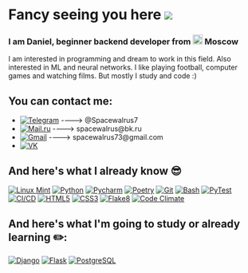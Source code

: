 # Fancy seeing you here ![](https://user-images.githubusercontent.com/18350557/176309783-0785949b-9127-417c-8b55-ab5a4333674e.gif)
<h3>I am Daniel, beginner backend developer from <img width="20" height="20" src="https://img.icons8.com/color/48/russian-federation-circular.png" alt="russian-federation-circular"/> Moscow</h3>
<p>I am interested in programming and dream to work in this field. Also interested in ML and neural networks. I like playing football, computer games and watching films. But mostly I study and code :)</p>  

## You can contact me:
<ul>
  <li><a href="#"><img alt="Telegram" src="https://img.shields.io/badge/-Telegram-%2326A5E4?logo=telegram&style=plastic"></a>  ----> @Spacewalrus7</li>
  <li><a href="#"><img alt="Mail.ru" src="https://img.shields.io/badge/-Mail.ru-%23005FF9?logo=maildotru&style=plastic"></a>  ----> spacewalrus@bk.ru</li>
  <li><a href="#"><img alt="Gmail" src="https://img.shields.io/badge/-Gmail-%23EA4335?logo=gmail&color=white&style=plastic"></a>  ----> spacewalrus73@gmail.com</li>
    <li><a href="https://vk.com/spacewalrus7"><img alt="VK" src="https://img.shields.io/badge/-VK-%230077FF?logo=vk&style=plastic"></a></li>
</ul>

## And here's what I already know :sunglasses:
<p>
  <a href="#"><img alt="Linux Mint" src="https://img.shields.io/badge/-Linux%20Mint-%23F05032?logo=linux-mint&color=black&style=plastic"></a>
  <a href="#"><img alt="Python" src="https://img.shields.io/badge/-Python-%23F05032?logo=python&color=black&style=plastic"></a>
  <a href="#"><img alt="Pycharm" src="https://img.shields.io/badge/-PyCharm-%23F05032?logo=PyCharm&color=black&style=plastic"></a>
  <a href="#"><img alt="Poetry" src="https://img.shields.io/badge/-Poetry-%2360A5FA?logo=poetry&style=plastic&color=black"></a>
  <a href="#"><img alt="Git" src="https://img.shields.io/badge/Git-E44C30?style=plastic&logo=git&color=black"></a>
  <a href="#"><img alt="Bash" src="https://img.shields.io/badge/Bash-E44C30?style=plastic&logo=GNU%20Bash&color=black"></a>
  <a href="#"><img alt="PyTest" src="https://img.shields.io/badge/PyTest-E44C30?style=plastic&logo=PyTest&color=black"></a>
  <a href="#"><img alt="CI/CD" src="https://img.shields.io/badge/CI/CD-E44C30?style=plastic&logo=githubactions&color=black"></a>
  <a href="#"><img alt="HTML5" src"https://img.shields.io/badge/HTML-E44C30?style=plastic&logo=html5&color=black"></a>
  <a href="#"><img alt="CSS3" src"https://img.shields.io/badge/CSS-E44C30?style=plastic&logo=css3&color=black&logoColor=blue"></a>
  <a href="#"><img alt="Flake8" src="https://img.shields.io/badge/flake8-E44C30?style=plastic&color=black"></a>
  <a href="#"><img alt="Code Climate" src="https://img.shields.io/badge/Code%20Climate-E44C30?style=plastic&color=black&logo=codeclimate"></a>
 </p>
 
  ## And here's what I'm going to study or already learning :pencil2::
  <p>
    <a href="#"><img alt="Django" src="https://img.shields.io/badge/Django-092E20?style=plastic&logo=django&logoColor=white"></a>
    <a href="#"><img alt="Flask" src="https://img.shields.io/badge/Flask-000000?style=plastic&logo=flask&logoColor=blue"></a>
    <a href="#"><img alt="PostgreSQL" src="https://img.shields.io/badge/PostgreSQL-316192?style=plastic&logo=postgresql&logoColor=white"></a>
    
  
  
  


